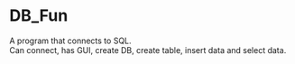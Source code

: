 # DB_Fun
A program that connects to SQL.  
Can connect, has GUI, create DB, create table, insert data and select data. 
